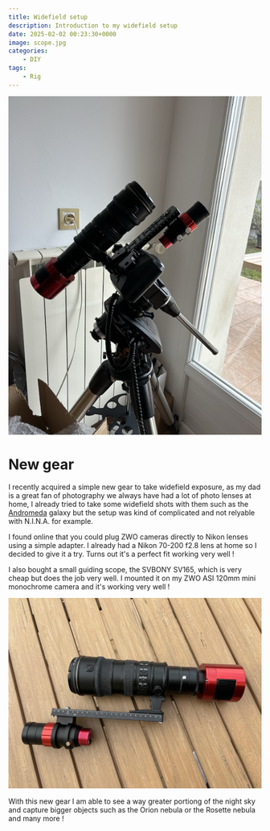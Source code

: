 ```yaml
---
title: Widefield setup
description: Introduction to my widefield setup
date: 2025-02-02 00:23:30+0000
image: scope.jpg
categories:
    - DIY
tags:
    - Rig
---
```



![setup](setup.png)

# New gear

I recently acquired a simple new gear to take widefield exposure, as my dad is a great fan of photography we always have had a lot of photo lenses at home, I already tried to take some widefield shots with them such as the [Andromeda](https://astro.thomas-mauran.com/p/andromeda-galaxy/) galaxy but the setup was kind of complicated and not relyable with N.I.N.A. for example.

I found online that you could plug ZWO cameras directly to Nikon lenses using a simple adapter. I already had a Nikon 70-200 f2.8 lens at home so I decided to give it a try. Turns out it's a perfect fit working very well !

I also bought a small guiding scope, the SVBONY SV165, which is very cheap but does the job very well. I mounted it on my ZWO ASI 120mm mini monochrome camera and it's working very well !

![Lense mounted on the zwo with the guiding scope](scope.jpg)

With this new gear I am able to see a way greater portiong of the night sky and capture bigger objects such as the Orion nebula or the Rosette nebula and many more !